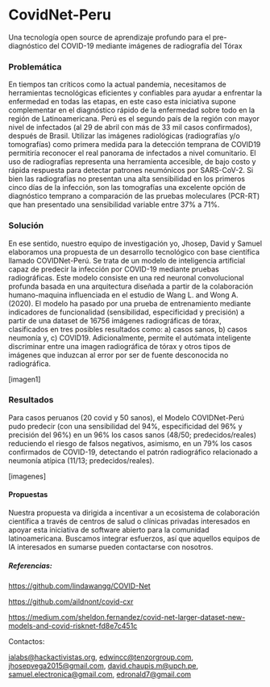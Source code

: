 # CovidNet-Peru
Una tecnología open source de aprendizaje profundo para el pre-diagnóstico del COVID-19 mediante imágenes de radiografía del Tórax
### Problemática
En tiempos tan críticos como la actual pandemia, necesitamos de herramientas tecnológicas eficientes y confiables para ayudar a enfrentar la enfermedad en todas las etapas, en este caso esta iniciativa supone complementar en el diagnóstico rápido de la enfermedad sobre todo en la región de Latinoamericana. Perú es el segundo país de la región con mayor nivel de infectados (al 29 de abril con más de 33 mil casos confirmados), después de Brasil.
Utilizar las imágenes radiológicas (radiografías y/o tomografías) como primera medida para la detección temprana de COVID19 permitiría reconocer el real panorama de infectados a nivel comunitario. El uso de radiografías representa una herramienta accesible, de bajo costo y rápida respuesta para detectar patrones neumónicos por SARS-CoV-2.
Si bien las radiografías no presentan una alta sensibilidad en los primeros cinco días de la infección, son las tomografías una excelente opción de diagnóstico temprano a comparación de las pruebas moleculares (PCR-RT) que han presentado una sensibilidad variable entre 37% a 71%.
### Solución
En ese sentido, nuestro equipo de investigación yo, Jhosep, David y Samuel elaboramos una propuesta de un desarrollo tecnológico con base científica llamado COVIDNet-Perú. Se trata de un modelo de inteligencia artificial capaz de predecir la infección por COVID-19 mediante pruebas radiográficas. Este modelo consiste en una red neuronal convolucional profunda basada en una arquitectura diseñada a partir de la colaboración humano-maquina influenciada en el estudio de Wang L. and Wong A. (2020).
El modelo ha pasado por una prueba de entrenamiento mediante indicadores de funcionalidad (sensibilidad, especificidad y precisión) a partir de una dataset de 16756 imágenes radiográficas de tórax, clasificados en tres posibles resultados como: a) casos sanos, b) casos neumonía y, c) COVID19. Adicionalmente, permite el autómata inteligente discriminar entre una imagen radiográfica de tórax y otros tipos de imágenes que induzcan al error por ser de fuente desconocida no radiográfica.

[imagen1]

### Resultados
Para casos peruanos (20 covid y 50 sanos), el Modelo COVIDNet-Perú pudo predecir (con una sensibilidad del 94%, especificidad del 96% y precisión del 96%) en un 96% los casos sanos (48/50; predecidos/reales) reduciendo el riesgo de falsos negativos, asimismo, en un 79% los casos confirmados de COVID-19, detectando el patrón radiográfico relacionado a neumonía atípica (11/13; predecidos/reales).

[imagenes]

#### Propuestas
Nuestra propuesta va dirigida a incentivar a un ecosistema de colaboración científica a través de centros de salud o clínicas privadas interesados en apoyar esta iniciativa de software abierto para la comunidad latinoamericana. 
Buscamos integrar esfuerzos, así que aquellos equipos de IA interesados en sumarse pueden contactarse con nosotros.

##### Referencias:
https://github.com/lindawangg/COVID-Net

https://github.com/aildnont/covid-cxr

https://medium.com/sheldon.fernandez/covid-net-larger-dataset-new-models-and-covid-risknet-fd8e7c451c



Contactos:

ialabs@hackactivistas.org, edwincc@tenzorgroup.com, jhosepvega2015@gmail.com, david.chaupis.m@upch.pe, samuel.electronica@gmail.com, edronald7@gmail.com
